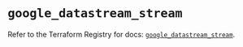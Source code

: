 # `google_datastream_stream`

Refer to the Terraform Registry for docs: [`google_datastream_stream`](https://registry.terraform.io/providers/hashicorp/google/5.34.0/docs/resources/datastream_stream).
